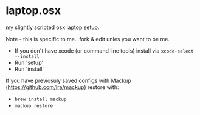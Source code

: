 laptop.osx
==========

my slightly scripted osx laptop setup.

Note - this is specific to me.. fork & edit unles you want to be me.

 - If you don't have xcode (or command line tools) install via `xcode-select --install`
 - Run 'setup'
 - Run 'install'

If you have previosuly saved configs with Mackup (https://github.com/lra/mackup)
restore with:

- `brew install mackup`
- `mackup restore`
